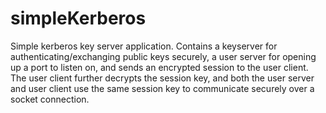 # simpleKerberos
Simple kerberos key server application. Contains a keyserver for authenticating/exchanging public keys securely, a user server for opening up a port to listen on, and sends an encrypted session to the user client. The user client further decrypts the session key, and both the user server and user client use the same session key to communicate securely over a socket connection.
